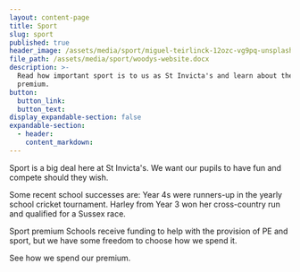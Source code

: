 ```yaml
---
layout: content-page
title: Sport
slug: sport
published: true
header_image: /assets/media/sport/miguel-teirlinck-12ozc-vg9pq-unsplash.jpg
file_path: /assets/media/sport/woodys-website.docx
description: >-
  Read how important sport is to us as St Invicta's and learn about the sport
  premium.
button:
  button_link:
  button_text:
display_expandable-section: false
expandable-section:
  - header:
    content_markdown:
---
```


Sport is a big deal here at St Invicta's. We want our pupils to have fun and compete should they wish.

Some recent school successes are: Year 4s were runners-up in the yearly school cricket tournament. Harley from Year 3 won her cross-country run and qualified for a Sussex race.

Sport premium Schools receive funding to help with the provision of PE and sport, but we have some freedom to choose how we spend it.

See how we spend our premium.